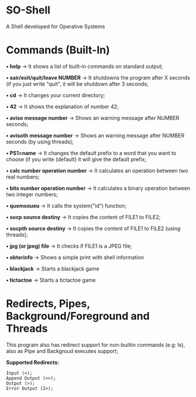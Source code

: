 # SO-Shell
A Shell developed for Operative Systems

# Commands (Built-In)

   **• help** -> It shows a list of built-in commands on standard output;
   
   **• sair/exit/quit/leave NUMBER** -> It shutdowns the program after X seconds (if you just write "quit", it will be shutdown after 3 seconds;
   
   **• cd** -> It changes your current directory;
   
   **• 42** -> It shows the explanation of number 42;
   
   **• aviso message number** -> Shows an warning message after NUMBER seconds;
   
   **• avisoth message number** -> Shows an warning message after NUMBER seconds (by using threads);
   
   **• PS1=name** -> It changes the default prefix to a word that you want to choose (if you write {default} it will give the default prefix;
   
   **• calc number operation number** -> It calculates an operation between two real numbers;
   
   **• bits number operation number** -> It calculates a binary operation between two integer numbers;
   
   **• quemsoueu** -> It calls the system("id") function;
   
   **• socp source destiny** -> It copies the content of FILE1 to FILE2;
   
   **• socpth source destiny** -> It copies the content of FILE1 to FILE2 (using threads);
   
   **• jpg (or jpeg) file** -> It checks if FILE1 is a JPEG file;
   
   **• obterinfo** -> Shows a simple print with shell information
   
   **• blackjack** -> Starts a blackjack game
   
   **• tictactoe** -> Starts a tictactoe game

# Redirects, Pipes, Background/Foreground and Threads

This program also has redirect support for non-builtin commands (e.g: ls), also as Pipe and Backgroud executes support;

**Supported Redirects:**

    Input (<);
    Append Output (>>);
    Output (>);
    Error Output (2>);
